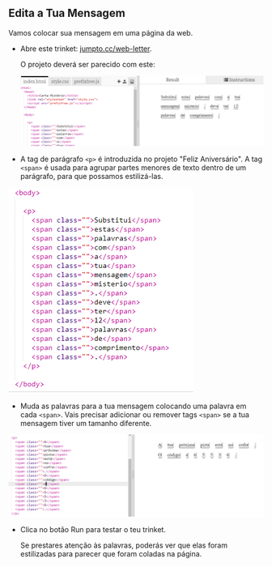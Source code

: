 ## Edita a Tua Mensagem

Vamos colocar sua mensagem em uma página da web.

+ Abre este trinket: <a href="http://jumpto.cc/web-letter" target="_blank">jumpto.cc/web-letter</a>.
    
    O projeto deverá ser parecido com este:
    
    ![captura de ecrã](images/letter-starter.png)

+ A tag de parágrafo `<p>` é introduzida no projeto "Feliz Aniversário". A tag `<span>` é usada para agrupar partes menores de texto dentro de um parágrafo, para que possamos estilizá-las.

![captura de ecrã](images/letter-placeholder.png)

+ Muda as palavras para a tua mensagem colocando uma palavra em cada `<span>`. Vais precisar adicionar ou remover tags `<span>` se a tua mensagem tiver um tamanho diferente. 

![captura de ecrã](images/letter-message.png)

+ Clica no botão Run para testar o teu trinket.
    
    Se prestares atenção às palavras, poderás ver que elas foram estilizadas para parecer que foram coladas na página.